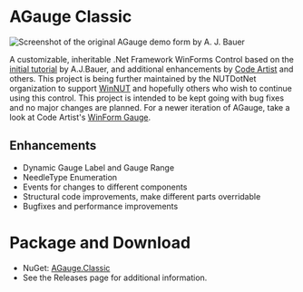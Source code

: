 # AGauge Classic
![Screenshot of the original AGauge demo form by A. J. Bauer](https://raw.githubusercontent.com/nutdotnet/AGauge/main/AGaugeApp/screenshot.bmp)

A customizable, inheritable .Net Framework WinForms Control based on the [initial tutorial](https://www.codeproject.com/Articles/17559/A-fast-and-performing-gauge) by A.J.Bauer, and additional enhancements by [Code Artist](http://www.codearteng.com/2012/08/agauge-winforms-gauge-control.html) and others. This project is being further maintained by the NUTDotNet organization to support [WinNUT](https://github.com/nutdotnet/WinNUT-Client/) and hopefully others who wish to continue using this control. This project is intended to be kept going with bug fixes and no major changes are planned. For a newer iteration of AGauge, take a look at Code Artist's [WinForm Gauge](https://winformgauge.codearteng.com/).

## Enhancements
- Dynamic Gauge Label and Gauge Range
- NeedleType Enumeration 
- Events for changes to different components
- Structural code improvements, make different parts overridable
- Bugfixes and performance improvements

# Package and Download
- NuGet: [AGauge.Classic](https://www.nuget.org/packages/AGauge.Classic)
- See the Releases page for additional information.